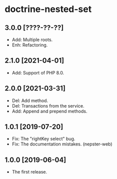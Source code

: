 doctrine-nested-set
===================

3.0.0 [????-??-??]
------------------

- Add: Multiple roots.
- Enh: Refactoring.

2.1.0 [2021-04-01]
------------------

- Add: Support of PHP 8.0.

2.0.0 [2021-03-31]
------------------

- Del: Add method.
- Del: Transactions from the service.
- Add: Append and prepend methods.

1.0.1 [2019-07-20]
------------------

- Fix: The "rightKey select" bug.
- Fix: The documentation mistakes. (nepster-web)

1.0.0 [2019-06-04]
------------------

- The first release.
